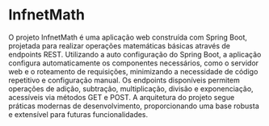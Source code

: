 # InfnetMath
 O projeto InfnetMath é uma aplicação web construída com Spring Boot, projetada para realizar operações matemáticas básicas através de endpoints REST. Utilizando a auto configuração do Spring Boot, a aplicação configura automaticamente os componentes necessários, como o servidor web e o roteamento de requisições, minimizando a necessidade de código repetitivo e configuração manual. Os endpoints disponíveis permitem operações de adição, subtração, multiplicação, divisão e exponenciação, acessíveis via métodos GET e POST. A arquitetura do projeto segue práticas modernas de desenvolvimento, proporcionando uma base robusta e extensível para futuras funcionalidades.
